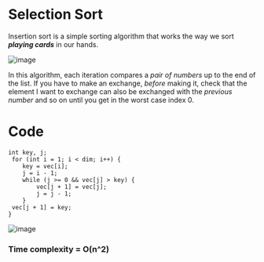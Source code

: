 
# Selection Sort
  
Insertion sort is a simple sorting algorithm that works the way we sort **_playing cards_** in our hands.

![image](C:\Computer_Science\Documentation\Algorithms\Sorting_Algorithms\Insertion_Sort\res\Insertion-Sort-Animation-1.gif)

In this algorithm, each iteration compares a _pair of numbers_ up to the end of the list. If you have to make an exchange, _before_ making it, check that the element I want to exchange can also be exchanged with the _previous number_ and so on until you get in the worst case index 0.

# Code
```
int key, j;
 for (int i = 1; i < dim; i++) {
 	key = vec[i];
 	j = i - 1;
 	while (j >= 0 && vec[j] > key) {
 		vec[j + 1] = vec[j];
 		j = j - 1;
 	}
 vec[j + 1] = key;
}
```

![image](C:\Computer_Science\Documentation\Algorithms\Sorting_Algorithms\Insertion_Sort\res\Insertion-Sort-Animation-2.gif)
### Time complexity = O(n^2)
